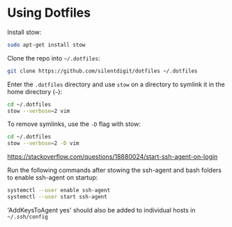 # Using Dotfiles

Install stow:

```bash
sudo apt-get install stow
```

Clone the repo into `~/.dotfiles`:

```bash
git clone https://github.com/silentdigit/dotfiles ~/.dotfiles
```

Enter the `.dotfiles` directory and use `stow` on a directory to symlink it in the home directory (`~`):

```bash
cd ~/.dotfiles
stow --verbose=2 vim
```

To remove symlinks, use the `-D` flag with stow:

```bash
cd ~/.dotfiles
stow --verbose=2 -D vim
```

https://stackoverflow.com/questions/18880024/start-ssh-agent-on-login

Run the following commands after stowing the ssh-agent and bash folders to enable ssh-agent on startup:

```bash
systemctl --user enable ssh-agent
systemctl --user start ssh-agent
```

'AddKeysToAgent yes' should also be added to individual hosts in `~/.ssh/config`
